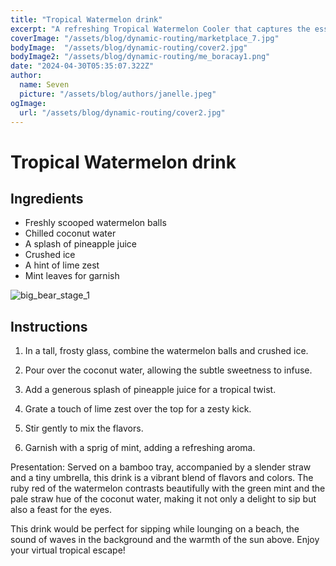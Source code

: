 ```yaml
---
title: "Tropical Watermelon drink"
excerpt: "A refreshing Tropical Watermelon Cooler that captures the essence of a sun-kissed beach getaway."
coverImage: "/assets/blog/dynamic-routing/marketplace_7.jpg"
bodyImage:  "/assets/blog/dynamic-routing/cover2.jpg"
bodyImage2: "/assets/blog/dynamic-routing/me_boracay1.png"
date: "2024-04-30T05:35:07.322Z"
author:
  name: Seven
  picture: "/assets/blog/authors/janelle.jpeg"
ogImage:
  url: "/assets/blog/dynamic-routing/cover2.jpg"
---
```


# Tropical Watermelon drink

## Ingredients

- Freshly scooped watermelon balls
- Chilled coconut water
- A splash of pineapple juice
- Crushed ice
- A hint of lime zest
- Mint leaves for garnish

![big_bear_stage_1](/assets/blog/dynamic-routing/tropical_sky1.png)

## Instructions

1. In a tall, frosty glass, combine the watermelon balls and crushed ice.

2. Pour over the coconut water, allowing the subtle sweetness to infuse.

3. Add a generous splash of pineapple juice for a tropical twist.

4. Grate a touch of lime zest over the top for a zesty kick.

5. Stir gently to mix the flavors.

6. Garnish with a sprig of mint, adding a refreshing aroma.

Presentation: Served on a bamboo tray, accompanied by a slender straw and a tiny umbrella, this drink is a vibrant blend of flavors and colors. The ruby red of the watermelon contrasts beautifully with the green mint and the pale straw hue of the coconut water, making it not only a delight to sip but also a feast for the eyes.

This drink would be perfect for sipping while lounging on a beach, the sound of waves in the background and the warmth of the sun above. Enjoy your virtual tropical escape! 